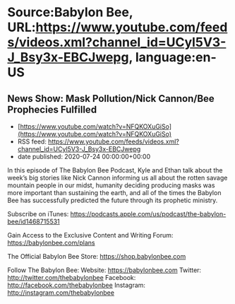 # Source:Babylon Bee, URL:https://www.youtube.com/feeds/videos.xml?channel_id=UCyl5V3-J_Bsy3x-EBCJwepg, language:en-US

## News Show: Mask Pollution/Nick Cannon/Bee Prophecies Fulfilled
 - [https://www.youtube.com/watch?v=NFQKOXuGiSo](https://www.youtube.com/watch?v=NFQKOXuGiSo)
 - RSS feed: https://www.youtube.com/feeds/videos.xml?channel_id=UCyl5V3-J_Bsy3x-EBCJwepg
 - date published: 2020-07-24 00:00:00+00:00

In this episode of The Babylon Bee Podcast, Kyle and Ethan talk about the week’s big stories like Nick Cannon informing us all about the rotten savage mountain people in our midst, humanity deciding producing masks was more important than sustaining the earth, and all of the times the Babylon Bee has successfully predicted the future through its prophetic ministry.

Subscribe on iTunes: https://podcasts.apple.com/us/podcast/the-babylon-bee/id1468715531

Gain Access to the Exclusive Content and Writing Forum: https://babylonbee.com/plans

The Official Babylon Bee Store: https://shop.babylonbee.com

Follow The Babylon Bee:
Website: https://babylonbee.com
Twitter: http://twitter.com/thebabylonbee
Facebook: http://facebook.com/thebabylonbee
Instagram: http://instagram.com/thebabylonbee


